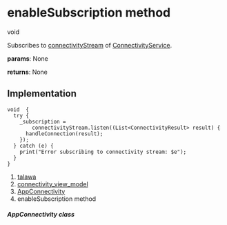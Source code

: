
<div>

# enableSubscription method

</div>


void 



Subscribes to
[connectivityStream](../../view_model_connectivity_view_model/AppConnectivity/connectivityStream.md)
of
[ConnectivityService](../../services_third_party_service_connectivity_service/ConnectivityService-class.md).

**params**: None

**returns**: None



## Implementation

``` language-dart
void  {
  try {
    _subscription =
        connectivityStream.listen((List<ConnectivityResult> result) {
      handleConnection(result);
    });
  } catch (e) {
    print("Error subscribing to connectivity stream: $e");
  }
}
```







1.  [talawa](../../index.md)
2.  [connectivity_view_model](../../view_model_connectivity_view_model/)
3.  [AppConnectivity](../../view_model_connectivity_view_model/AppConnectivity-class.md)
4.  enableSubscription method

##### AppConnectivity class







